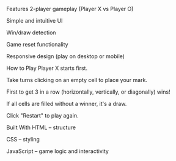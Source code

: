 Features
2-player gameplay (Player X vs Player O)

Simple and intuitive UI

Win/draw detection

Game reset functionality

Responsive design (play on desktop or mobile)


How to Play
Player X starts first.

Take turns clicking on an empty cell to place your mark.

First to get 3 in a row (horizontally, vertically, or diagonally) wins!

If all cells are filled without a winner, it's a draw.

Click "Restart" to play again.


 Built With
HTML – structure

CSS – styling

JavaScript – game logic and interactivity
